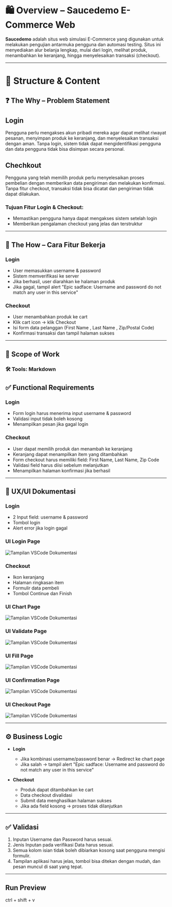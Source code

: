 
# 🛍️ Overview – Saucedemo E-Commerce Web

**Saucedemo** adalah situs web simulasi E-Commerce yang digunakan untuk melakukan pengujian antarmuka pengguna dan automasi testing. Situs ini menyediakan alur belanja lengkap, mulai dari login, melihat produk, menambahkan ke keranjang, hingga menyelesaikan transaksi (checkout). 

---

# 🧩 Structure & Content

## ❓ The Why – Problem Statement
## Login

Pengguna perlu mengakses akun pribadi mereka agar dapat melihat riwayat pesanan, menyimpan produk ke keranjang, dan menyelesaikan transaksi dengan aman. Tanpa login, sistem tidak dapat mengidentifikasi pengguna dan data pengguna tidak bisa disimpan secara personal.

## Chechkout
Pengguna yang telah memilih produk perlu menyelesaikan proses pembelian dengan memberikan data pengiriman dan melakukan konfirmasi. Tanpa fitur checkout, transaksi tidak bisa dicatat dan pengiriman tidak dapat dilakukan.

### Tujuan Fitur Login & Checkout:
- Memastikan pengguna hanya dapat mengakses sistem setelah login
- Memberikan pengalaman checkout yang jelas dan terstruktur

--- 

## 🔄 The How – Cara Fitur Bekerja

### Login
- User memasukkan username & password
- Sistem memverifikasi ke server
- Jika berhasil, user diarahkan ke halaman produk
- Jika gagal, tampil alert "Epic sadface: Username and password do not match any user in this service"

### Checkout
- User menambahkan produk ke cart
- Klik cart icon → klik Checkout
- Isi form data pelanggan (First Name , Last Name , Zip/Postal Code)
- Konfirmasi transaksi dan tampil halaman sukses

---

## 📝 Scope of Work

### 🛠 Tools: Markdown

## ✅ Functional Requirements

### Login
- Form login harus menerima input username & password
- Validasi input tidak boleh kosong
- Menampilkan pesan jika gagal login

### Checkout
- User dapat memilih produk dan menambah ke keranjang
- Keranjang dapat menampilkan item yang ditambahkan
- Form checkout harus memiliki field: First Name, Last Name, Zip Code
- Validasi field harus diisi sebelum melanjutkan
- Menampilkan halaman konfirmasi jika berhasil

---

## 🎨 UX/UI Dokumentasi

### Login
- 2 Input field: username & password
- Tombol login
- Alert error jika login gagal

### UI Login Page
![Tampilan VSCode Dokumentasi](./assets/LoginPage.png)

### Checkout
- Ikon keranjang
- Halaman ringkasan item
- Formulir data pembeli
- Tombol Continue dan Finish

### UI Chart Page
![Tampilan VSCode Dokumentasi](./assets/ChartPage.png)

### UI Validate Page
![Tampilan VSCode Dokumentasi](./assets/ValidatePage.png)

### UI Fill Page
![Tampilan VSCode Dokumentasi](./assets/FillPage.png)

### UI Confirmation Page
![Tampilan VSCode Dokumentasi](./assets/ConfirmationPage.png)

### UI Checkout Page
![Tampilan VSCode Dokumentasi](./assets/CheckoutPage.png)

---

## ⚙️ Business Logic

- **Login**
  - Jika kombinasi username/password benar → Redirect ke chart page
  - Jika salah → tampil alert "Epic sadface: Username and password do not match any user in this service"

- **Checkout**
  - Produk dapat ditambahkan ke cart
  - Data checkout divalidasi
  - Submit data menghasilkan halaman sukses
  - Jika ada field kosong → proses tidak dilanjutkan

---

## ✅ Validasi
 
1. Inputan Username dan Password harus sesuai.
2. Jenis Inputan pada verifikasi Data harus sesuai.
3. Semua kolom isian tidak boleh dibiarkan kosong saat pengguna mengisi formulir.
4. Tampilan aplikasi harus jelas, tombol bisa ditekan dengan mudah, dan pesan muncul di saat yang tepat.

---

## Run Preview 
ctrl + shift + v 

